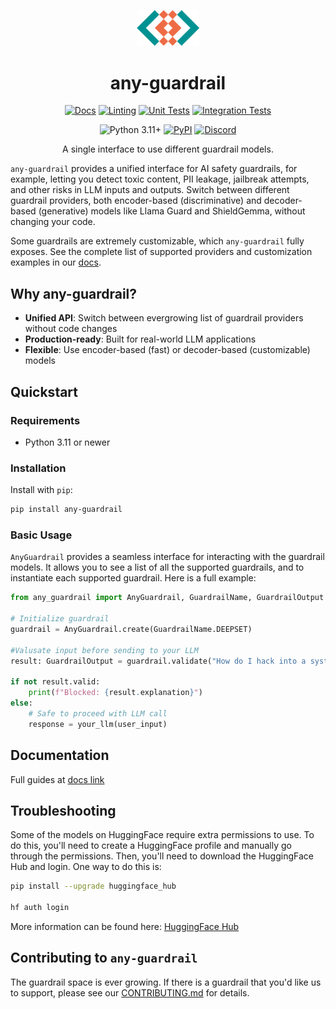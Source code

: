 <p align="center">
  <picture>
    <img src="docs/images/any-guardrail-favicon.png" width="20%" alt="Project logo"/>
  </picture>
</p>

<div align="center">

# any-guardrail

[![Docs](https://github.com/mozilla-ai/any-guardrail/actions/workflows/docs.yaml/badge.svg)](https://github.com/mozilla-ai/any-guardrail/actions/workflows/docs.yaml/)
[![Linting](https://github.com/mozilla-ai/any-guardrail/actions/workflows/lint.yaml/badge.svg)](https://github.com/mozilla-ai/any-guardrail/actions/workflows/lint.yaml/)
[![Unit Tests](https://github.com/mozilla-ai/any-guardrail/actions/workflows/tests-unit.yaml/badge.svg)](https://github.com/mozilla-ai/any-guardrail/actions/workflows/tests-unit.yaml/)
[![Integration Tests](https://github.com/mozilla-ai/any-guardrail/actions/workflows/tests-integration.yaml/badge.svg)](https://github.com/mozilla-ai/any-guardrail/actions/workflows/tests-integration.yaml/)

![Python 3.11+](https://img.shields.io/badge/python-3.11%2B-blue.svg)
[![PyPI](https://img.shields.io/pypi/v/any-guardrail)](https://pypi.org/project/any-guardrail/)
<a href="https://discord.gg/4gf3zXrQUc">
    <img src="https://img.shields.io/static/v1?label=Chat%20on&message=Discord&color=blue&logo=Discord&style=flat-square" alt="Discord">
</a>

A single interface to use different guardrail models.

</div>


`any-guardrail` provides a unified interface for AI safety guardrails, for example, letting you detect toxic content, PII leakage, jailbreak attempts, and other risks in LLM inputs and outputs. Switch between different guardrail providers, both encoder-based (discriminative) and decoder-based (generative) models like Llama Guard and ShieldGemma, without changing your code.

Some guardrails are extremely customizable, which `any-guardrail` fully exposes. See the complete list of supported providers and customization examples in our [docs](https://mozilla-ai.github.io/any-guardrail/). 

## Why any-guardrail?

- **Unified API**: Switch between evergrowing list of guardrail providers without code changes
- **Production-ready**: Built for real-world LLM applications
- **Flexible**: Use encoder-based (fast) or decoder-based (customizable) models

## Quickstart

### Requirements

- Python 3.11 or newer

### Installation

Install with `pip`:

```bash
pip install any-guardrail
```

### Basic Usage

`AnyGuardrail` provides a seamless interface for interacting with the guardrail models. It allows you to see a list of all the supported guardrails, and to instantiate each supported guardrail. Here is a full example:

```python
from any_guardrail import AnyGuardrail, GuardrailName, GuardrailOutput

# Initialize guardrail
guardrail = AnyGuardrail.create(GuardrailName.DEEPSET)

#Valusate input before sending to your LLM
result: GuardrailOutput = guardrail.validate("How do I hack into a system?")

if not result.valid:
    print(f"Blocked: {result.explanation}")
else:
    # Safe to proceed with LLM call
    response = your_llm(user_input)
```

## Documentation
Full guides at [docs link](https://mozilla-ai.github.io/any-guardrail/)

## Troubleshooting

Some of the models on HuggingFace require extra permissions to use. To do this, you'll need to create a HuggingFace profile and manually go through the permissions. Then, you'll need to download the HuggingFace Hub and login. One way to do this is:

```bash
pip install --upgrade huggingface_hub

hf auth login
```

More information can be found here: [HuggingFace Hub](https://huggingface.co/docs/huggingface_hub/en/quick-start#login-command)

## Contributing to `any-guardrail`

The guardrail space is ever growing. If there is a guardrail that you'd like us to support, please see our [CONTRIBUTING.md](CONTRIBUTING.md) for details.
